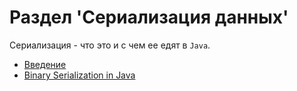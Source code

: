 # Раздел 'Сериализация данных'

Сериализация - что это и с чем ее едят в `Java`.

- [Введение](./intro.md)
- [Binary Serialization in Java](./binary/binary.md)
